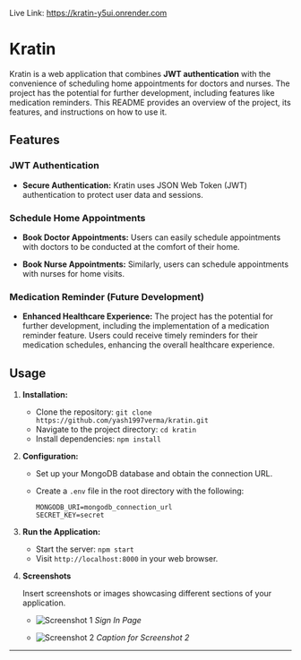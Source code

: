 Live Link: https://kratin-y5ui.onrender.com

# Kratin

Kratin is a web application that combines **JWT authentication** with the convenience of scheduling home appointments for doctors and nurses. The project has the potential for further development, including features like medication reminders. This README provides an overview of the project, its features, and instructions on how to use it.

## Features

### JWT Authentication

- **Secure Authentication:** Kratin uses JSON Web Token (JWT) authentication to protect user data and sessions.

### Schedule Home Appointments

- **Book Doctor Appointments:** Users can easily schedule appointments with doctors to be conducted at the comfort of their home.
  
- **Book Nurse Appointments:** Similarly, users can schedule appointments with nurses for home visits.

### Medication Reminder (Future Development)

- **Enhanced Healthcare Experience:** The project has the potential for further development, including the implementation of a medication reminder feature. Users could receive timely reminders for their medication schedules, enhancing the overall healthcare experience.

## Usage

1. **Installation:**
   - Clone the repository: `git clone https://github.com/yash1997verma/kratin.git`
   - Navigate to the project directory: `cd kratin`
   - Install dependencies: `npm install`

2. **Configuration:**
   - Set up your MongoDB database and obtain the connection URL.
   - Create a `.env` file in the root directory with the following:

     ```plaintext
     MONGODB_URI=mongodb_connection_url
     SECRET_KEY=secret
     ```

3. **Run the Application:**
   - Start the server: `npm start`
   - Visit `http://localhost:8000` in your web browser.

4. **Screenshots**

   Insert screenshots or images showcasing different sections of your application.

   - ![Screenshot 1](/client/public/screenshots/signIn.jpeg)
     *Sign In Page*

   - ![Screenshot 2](screenshots/screenshot2.png)
     *Caption for Screenshot 2*

   



---


